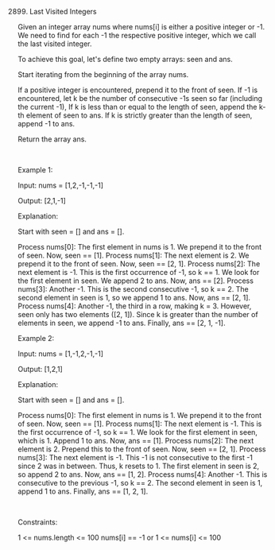 2899. Last Visited Integers

Given an integer array nums where nums[i] is either a positive integer or -1. We need to find for each -1 the respective positive integer, which we call the last visited integer.

To achieve this goal, let's define two empty arrays: seen and ans.

Start iterating from the beginning of the array nums.

If a positive integer is encountered, prepend it to the front of seen.
If -1 is encountered, let k be the number of consecutive -1s seen so far (including the current -1),
If k is less than or equal to the length of seen, append the k-th element of seen to ans.
If k is strictly greater than the length of seen, append -1 to ans.

Return the array ans.

 

Example 1:

Input: nums = [1,2,-1,-1,-1]

Output: [2,1,-1]

Explanation:

Start with seen = [] and ans = [].

Process nums[0]: The first element in nums is 1. We prepend it to the front of seen. Now, seen == [1].
Process nums[1]: The next element is 2. We prepend it to the front of seen. Now, seen == [2, 1].
Process nums[2]: The next element is -1. This is the first occurrence of -1, so k == 1. We look for the first element in seen. We append 2 to ans. Now, ans == [2].
Process nums[3]: Another -1. This is the second consecutive -1, so k == 2. The second element in seen is 1, so we append 1 to ans. Now, ans == [2, 1].
Process nums[4]: Another -1, the third in a row, making k = 3. However, seen only has two elements ([2, 1]). Since k is greater than the number of elements in seen, we append -1 to ans. Finally, ans == [2, 1, -1].

Example 2:

Input: nums = [1,-1,2,-1,-1]

Output: [1,2,1]

Explanation:

Start with seen = [] and ans = [].

Process nums[0]: The first element in nums is 1. We prepend it to the front of seen. Now, seen == [1].
Process nums[1]: The next element is -1. This is the first occurrence of -1, so k == 1. We look for the first element in seen, which is 1. Append 1 to ans. Now, ans == [1].
Process nums[2]: The next element is 2. Prepend this to the front of seen. Now, seen == [2, 1].
Process nums[3]: The next element is -1. This -1 is not consecutive to the first -1 since 2 was in between. Thus, k resets to 1. The first element in seen is 2, so append 2 to ans. Now, ans == [1, 2].
Process nums[4]: Another -1. This is consecutive to the previous -1, so k == 2. The second element in seen is 1, append 1 to ans. Finally, ans == [1, 2, 1].

 

Constraints:

1 <= nums.length <= 100
nums[i] == -1 or 1 <= nums[i] <= 100